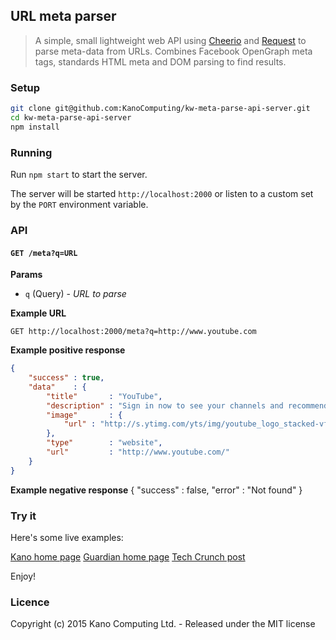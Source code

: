 ## URL meta parser

> A simple, small lightweight web API using [Cheerio](https://www.npmjs.com/package/cheerio) and [Request](https://www.npmjs.com/package/request) to parse meta-data from URLs. Combines Facebook OpenGraph meta tags, standards HTML meta and DOM parsing to find results.

### Setup

```bash
git clone git@github.com:KanoComputing/kw-meta-parse-api-server.git
cd kw-meta-parse-api-server
npm install
```

### Running

Run `npm start` to start the server.

The server will be started `http://localhost:2000` or listen to a custom set by the `PORT` environment variable.

### API

#### `GET /meta?q=URL`

**Params**

* `q` (Query) - *URL to parse*

**Example URL**

`GET http://localhost:2000/meta?q=http://www.youtube.com`

**Example positive response**

```json
{
    "success" : true,
    "data"    : {
        "title"       : "YouTube",
        "description" : "Sign in now to see your channels and recommendations!",
        "image"       : {
            "url" : "http://s.ytimg.com/yts/img/youtube_logo_stacked-vfl225ZTx.png"
        },
        "type"        : "website",
        "url"         : "http://www.youtube.com/"
    }
}
```

**Example negative response**
{
    "success" : false,
    "error"   : "Not found"
}

### Try it

Here's some live examples:

[Kano home page](http://metaparse.herokuapp.com/meta/?q=www.kano.me)
[Guardian home page](http://metaparse.herokuapp.com/meta/?q=guardian.co.uk)
[Tech Crunch post](http://kano-metaparse.herokuapp.com/meta/?q=http://techcrunch.com/2013/11/19/kano-kickstarter/)

Enjoy!

### Licence

Copyright (c) 2015 Kano Computing Ltd. - Released under the MIT license
